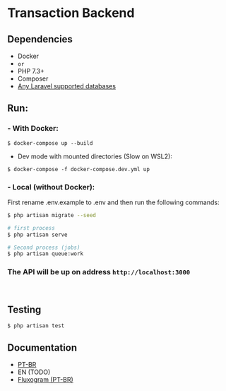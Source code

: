 # Transaction Backend
## Dependencies
- Docker
- `or`
- PHP 7.3+
- Composer
- [Any Laravel supported databases](https://laravel.com/docs/8.x/database#introduction)
## Run:
### - With Docker:
```
$ docker-compose up --build
```
- Dev mode with mounted directories (Slow on WSL2):
```
$ docker-compose -f docker-compose.dev.yml up
```

### - Local (without Docker):
First rename .env.example to .env and then run the following commands:
```bash
$ php artisan migrate --seed

# first process
$ php artisan serve

# Second process (jobs)
$ php artisan queue:work
```

### **The API will be up on address `http://localhost:3000`**
<br>

## Testing
```
$ php artisan test
```

## Documentation
* [PT-BR](https://docs.google.com/document/d/1daxXkKQ8koJ4_T-Km-NEQJxvaPK9q5x-P2VyT0tQmvk/edit)
* EN (TODO)
* [Fluxogram (PT-BR)](./docs/fluxograma.png)